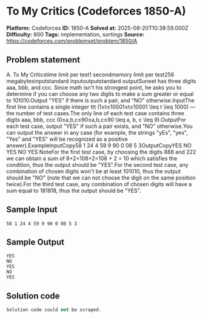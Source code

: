 # To My Critics (Codeforces 1850-A)

**Platform:** Codeforces
**ID:** 1850-A
**Solved at:** 2025-08-20T10:38:59.000Z
**Difficulty:** 800
**Tags:** implementation, sortings
**Source:** https://codeforces.com/problemset/problem/1850/A

## Problem statement
A. To My Criticstime limit per test1 secondmemory limit per test256 megabytesinputstandard inputoutputstandard outputSuneet has three digits aaa, bbb, and ccc. Since math isn't his strongest point, he asks you to determine if you can choose any two digits to make a sum greater or equal to 101010.Output "YES" if there is such a pair, and "NO" otherwise.InputThe first line contains a single integer ttt (1≤t≤10001≤t≤10001 \leq t \leq 1000) — the number of test cases.The only line of each test case contains three digits aaa, bbb, ccc (0≤a,b,c≤90≤a,b,c≤90 \leq a, b, c \leq 9).OutputFor each test case, output "YES" if such a pair exists, and "NO" otherwise.You can output the answer in any case (for example, the strings "yEs", "yes", "Yes" and "YES" will be recognized as a positive answer).ExampleInputCopy58 1 24 4 59 9 90 0 08 5 3OutputCopyYES
NO
YES
NO
YES
NoteFor the first test case, by choosing the digits 888 and 222 we can obtain a sum of 8+2=108+2=108 + 2 = 10 which satisfies the condition, thus the output should be "YES".For the second test case, any combination of chosen digits won't be at least 101010, thus the output should be "NO" (note that we can not choose the digit on the same position twice).For the third test case, any combination of chosen digits will have a sum equal to 181818, thus the output should be "YES".

## Sample Input
```
58 1 24 4 59 9 90 0 08 5 3
```

## Sample Output
```
YES
NO
YES
NO
YES
```

## Solution code
```cpp
Solution code could not be scraped.
```